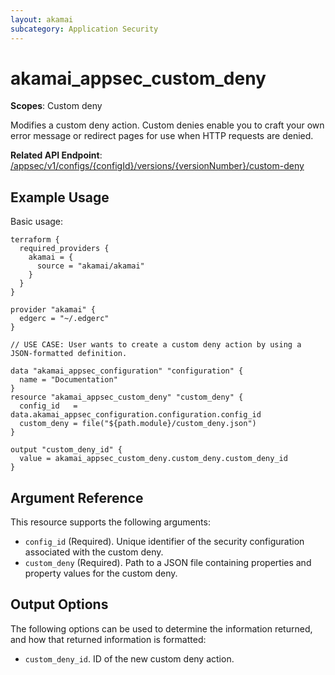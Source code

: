 ```yaml
---
layout: akamai
subcategory: Application Security
---
```


# akamai_appsec_custom_deny

**Scopes**: Custom deny

Modifies a custom deny action. Custom denies enable you to craft your own error message or redirect pages for use when HTTP requests are denied.

**Related API Endpoint**: [/appsec/v1/configs/{configId}/versions/{versionNumber}/custom-deny](https://techdocs.akamai.com/application-security/reference/get-custom-deny-actions)

## Example Usage

Basic usage:

```
terraform {
  required_providers {
    akamai = {
      source = "akamai/akamai"
    }
  }
}

provider "akamai" {
  edgerc = "~/.edgerc"
}

// USE CASE: User wants to create a custom deny action by using a JSON-formatted definition.

data "akamai_appsec_configuration" "configuration" {
  name = "Documentation"
}
resource "akamai_appsec_custom_deny" "custom_deny" {
  config_id   = data.akamai_appsec_configuration.configuration.config_id
  custom_deny = file("${path.module}/custom_deny.json")
}

output "custom_deny_id" {
  value = akamai_appsec_custom_deny.custom_deny.custom_deny_id
}
```

## Argument Reference

This resource supports the following arguments:

- `config_id` (Required). Unique identifier of the security configuration associated with the custom deny.
- `custom_deny` (Required). Path to a JSON file containing properties and property values for the custom deny. 

## Output Options

The following options can be used to determine the information returned, and how that returned information is formatted:

- `custom_deny_id`. ID of the new custom deny action.
